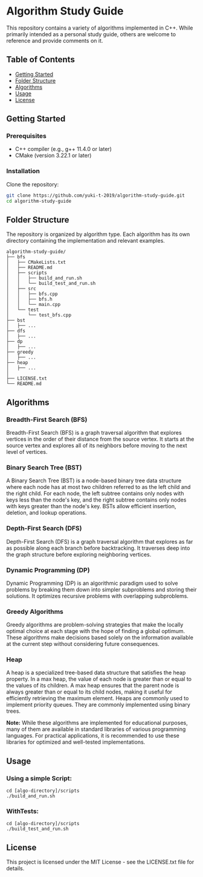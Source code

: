 # Algorithm Study Guide
This repository contains a variety of algorithms implemented in C++. 
While primarily intended as a personal study guide, others are welcome to reference and provide comments on it.

## Table of Contents
- [Getting Started](#getting-started)
- [Folder Structure](#folder-structure)
- [Algorithms](#algorithms)
- [Usage](#usage)
- [License](#license)


## Getting Started
### Prerequisites
- C++ compiler (e.g., g++ 11.4.0 or later)
- CMake (version 3.22.1 or later)

### Installation
Clone the repository:
```bash
git clone https://github.com/yuki-t-2019/algorithm-study-guide.git
cd algorithm-study-guide
```


## Folder Structure
The repository is organized by algorithm type.
Each algorithm has its own directory containing the implementation and relevant examples.
```
algorithm-study-guide/
├── bfs
│   ├── CMakeLists.txt
│   ├── README.md
│   ├── scripts
│   │   ├── build_and_run.sh
│   │   └── build_test_and_run.sh
│   ├── src
│   │   ├── bfs.cpp
│   │   ├── bfs.h
│   │   └── main.cpp
│   └── test
│       └── test_bfs.cpp
├── bst
│   ├── ...
├── dfs
│   ├── ...
├── dp
│   ├── ...
├── greedy
│   ├── ...
├── heap
│   ├── ...
│
├── LICENSE.txt
└── README.md
```

## Algorithms
### Breadth-First Search (BFS)
Breadth-First Search (BFS) is a graph traversal algorithm that explores vertices in the order of their distance from the source vertex. It starts at the source vertex and explores all of its neighbors before moving to the next level of vertices.

### Binary Search Tree (BST)
A Binary Search Tree (BST) is a node-based binary tree data structure where each node has at most two children referred to as the left child and the right child. For each node, the left subtree contains only nodes with keys less than the node's key, and the right subtree contains only nodes with keys greater than the node's key. BSTs allow efficient insertion, deletion, and lookup operations.

### Depth-First Search (DFS)
Depth-First Search (DFS) is a graph traversal algorithm that explores as far as possible along each branch before backtracking. It traverses deep into the graph structure before exploring neighboring vertices.

### Dynamic Programming (DP)
Dynamic Programming (DP) is an algorithmic paradigm used to solve problems by breaking them down into simpler subproblems and storing their solutions. It optimizes recursive problems with overlapping subproblems.

### Greedy Algorithms
Greedy algorithms are problem-solving strategies that make the locally optimal choice at each stage with the hope of finding a global optimum. These algorithms make decisions based solely on the information available at the current step without considering future consequences.

### Heap
A heap is a specialized tree-based data structure that satisfies the heap property. In a max heap, the value of each node is greater than or equal to the values of its children. A max heap ensures that the parent node is always greater than or equal to its child nodes, making it useful for efficiently retrieving the maximum element. Heaps are commonly used to implement priority queues. They are commonly implemented using binary trees.

**Note:**
While these algorithms are implemented for educational purposes, many of them are available in standard libraries of various programming languages. For practical applications, it is recommended to use these libraries for optimized and well-tested implementations.


## Usage
### Using a simple Script:
```
cd [algo-directory]/scripts
./build_and_run.sh
```
### WithTests:
```
cd [algo-directory]/scripts
./build_test_and_run.sh
```


## License
This project is licensed under the MIT License - see the LICENSE.txt file for details.
